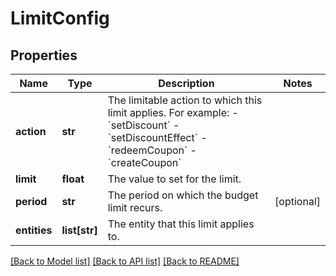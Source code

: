 # LimitConfig

## Properties
Name | Type | Description | Notes
------------ | ------------- | ------------- | -------------
**action** | **str** | The limitable action to which this limit applies. For example: - &#x60;setDiscount&#x60; - &#x60;setDiscountEffect&#x60; - &#x60;redeemCoupon&#x60; - &#x60;createCoupon&#x60;  | 
**limit** | **float** | The value to set for the limit. | 
**period** | **str** | The period on which the budget limit recurs. | [optional] 
**entities** | **list[str]** | The entity that this limit applies to. | 

[[Back to Model list]](../README.md#documentation-for-models) [[Back to API list]](../README.md#documentation-for-api-endpoints) [[Back to README]](../README.md)


